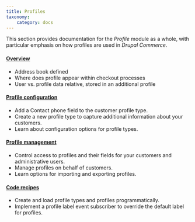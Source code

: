 ```yaml
---
title: Profiles
taxonomy:
    category: docs
---
```


This section provides documentation for the *Profile* module as a whole, with particular emphasis on how profiles are used in *Drupal Commerce*.

#### [Overview](01.overview)
- Address book defined
- Where does profile appear within checkout processes
- User vs. profile data relative, stored in an additional profile

#### [Profile configuration](02.profile-configuration)
- Add a Contact phone field to the customer profile type.
- Create a new profile type to capture additional information about your customers.
- Learn about configuration options for profile types.

#### [Profile management](03.profile-management)
- Control access to profiles and their fields for your customers and administrative users.
- Manage profiles on behalf of customers.
- Learn options for importing and exporting profiles.

#### [Code recipes](04.code-recipes)
 - Create and load profile types and profiles programmatically.
 - Implement a profile label event subscriber to override the default label for profiles.
